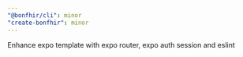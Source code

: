 ```yaml
---
"@bonfhir/cli": minor
"create-bonfhir": minor
---
```


Enhance expo template with expo router, expo auth session and eslint
